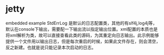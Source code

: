 # jetty
embedded example
StdErrLog 是默认的日志配置类，其他的有slf4j,log4j等，默认在console下输出，需要配一下输出流以指定输出位置。xml配置的本质也是将xml解析为类，故可以直接查看此类的源码，为其重定向日志输出。此示例能够提供一个文件用以输出日志，但是每次重启的时候，如果此文件存在，则会清空，反之新建。也就是说只能记录本次启动的日志。
